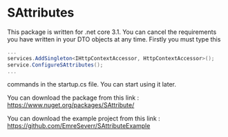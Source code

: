 # SAttributes

This package is written for .net core 3.1. You can cancel the requirements you have written in your DTO objects at any time.
Firstly you must type this 

```c#
...
services.AddSingleton<IHttpContextAccessor, HttpContextAccessor>();
service.ConfigureSAttributes();
...
```

commands in the startup.cs file. You can start using it later.

You can download the package from this link : https://www.nuget.org/packages/SAttribute/

You can download the example project from this link : https://github.com/EmreSeverr/SAttributeExample
